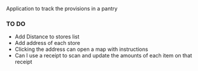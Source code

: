 Application to track the provisions in a pantry

### TO DO

- Add Distance to stores list
- Add address of each store
- Clicking the address can open a map with instructions
- Can I use a receipt to scan and update the amounts of each item on that receipt
